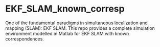 # EKF_SLAM_known_corresp
One of the fundamental paradigms in simultaneous localization and mapping (SLAM): EKF SLAM.
This repo provides a complete simulation environment modelled in Matlab for EKF SLAM with known correspondences. 
